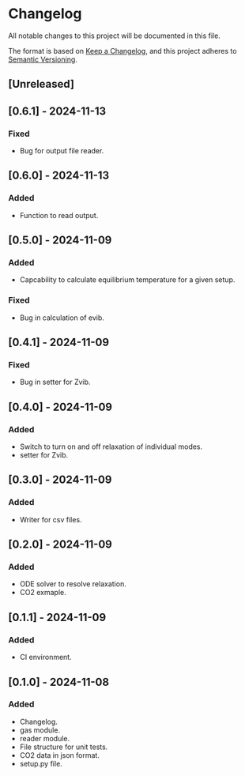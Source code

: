 # Changelog

All notable changes to this project will be documented in this file.

The format is based on [Keep a Changelog](https://keepachangelog.com/en/1.1.0/),
and this project adheres to [Semantic Versioning](https://semver.org/spec/v2.0.0.html).

## [Unreleased]

## [0.6.1] - 2024-11-13

### Fixed
- Bug for output file reader.

## [0.6.0] - 2024-11-13

### Added
- Function to read output.

## [0.5.0] - 2024-11-09

### Added
- Capcability to calculate equilibrium temperature for a given setup.

### Fixed

- Bug in calculation of evib.

## [0.4.1] - 2024-11-09

### Fixed

- Bug in setter for Zvib.

## [0.4.0] - 2024-11-09

### Added

- Switch to turn on and off relaxation of individual modes.
- setter for Zvib.

## [0.3.0] - 2024-11-09

### Added

- Writer for csv files.

## [0.2.0] - 2024-11-09

### Added

- ODE solver to resolve relaxation.
- CO2 exmaple.

## [0.1.1] - 2024-11-09

### Added

- CI environment.

## [0.1.0] - 2024-11-08

### Added

- Changelog.
- gas module.
- reader module.
- File structure for unit tests.
- CO2 data in json format.
- setup.py file.